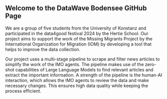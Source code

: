 ## Welcome to the DataWave Bodensee GitHub Page

We are a group of five students from the University of Konstanz and participated in the data4good festival 2024 by the Hertie School. Our project aims to support the work of the Missing Migrants Project by the International Organization for Migration (IOM) by developing a tool that helps to improve the data collection. 


Our project uses a multi-stage pipeline to scrape and filter news articles to simplify the work of the IMO agents. The pipeline makes use of the zero-shot capabilities of Large Language Models to find relevant articles and extract the important information.
A strength of the pipeline is the human-AI interaction, which allows the IMO agents to review the data and make necessary changes. This ensures high data quality while keeping the process efficient.

